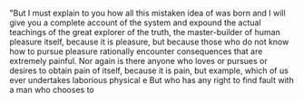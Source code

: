 "But I must explain to you how all this mistaken idea of 
was born and I will give you a complete account
of the system and expound the actual teachings of
the great explorer of the truth, the master-builder of human 
pleasure itself, because it is pleasure, but
because those who do not know how to pursue pleasure
rationally encounter consequences that are extremely
painful. Nor again is there anyone who loves or pursues
or desires to obtain pain of itself, because it is pain, but 
example, which of us ever undertakes laborious physical e
But who has any right to find fault with a man who chooses to 